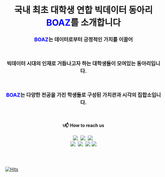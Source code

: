 
##  

<h1 align="center">국내 최초 대학생 연합 빅데이터 동아리 <span style="color: #0000FF">BOAZ</span>를 소개합니다</h1>


<h3 align="center">
  
<span style="color: #0000FF">BOAZ</span>는 데이터로부터 긍정적인 가치를 이끌어
  
</br>

빅데이터 시대의 인재로 거듭나고자 하는 대학생들이 모여있는 동아리입니다.

</br>

<span style="color: #0000FF">BOAZ</span>는 다양한 전공을 가진 학생들로 구성된 가치관과 시각의 집합소입니다.

</h3>



</br>




<h4 align="center"><b>📞📫 How to reach us</b></h3>

<p align="center">
<a href="mailto:boaz.bigdata@gmail.com"> <img src="https://img.shields.io/badge/Gmail-d14836?style=flat-square&logo=Gmail&logoColor=white&link=mailto:boaz.bigdata@gmail.com"/></a>&nbsp 
<a href="https://www.facebook.com/BOAZbigdata"><img src="https://img.shields.io/badge/Facebook-1877F2?style=flat-square&logo=Facebook&logoColor=white"/></a>&nbsp 
<a href="https://instagram.com/boaz_bigdata"><img src="https://img.shields.io/badge/Instagram-E4405F?style=flat-square&logo=Instagram&logoColor=white"/></a>&nbsp 
<br/>
<a href="https://blog.naver.com/boazbigdata"><img src="https://img.shields.io/badge/Naver Blog-03C75A?style=flat-square&logo=Naver&logoColor=white"/></a>&nbsp 
<a href="https://public.tableau.com/app/profile/boaz.visualization#!/?newProfile=&activeTab=0"><img src="https://img.shields.io/badge/Tableau Public-E97627?style=flat-square&logo=Tableau&logoColor=white"/></a>&nbsp 
<a href="https://www.youtube.com/channel/UCSniI26A56n2QZ71opJtTUg"><img src="https://img.shields.io/badge/YouTube-FF0000?style=flat-square&logo=YouTube&logoColor=white"/></a>
<a href="https://www.slideshare.net/BOAZbigdata"><img src="https://img.shields.io/badge/Slide Share-E4637C?style=flat-square&logo=Slides&logoColor=white"/></a>

<br/><br/>
 
</p>

[![Hits](https://hits.seeyoufarm.com/api/count/incr/badge.svg?url=https%3A%2F%2Fgithub.com%2FBOAZ-bigdata&count_bg=%2379C83D&title_bg=%23555555&icon=&icon_color=%23E7E7E7&title=hits&edge_flat=false)](https://hits.seeyoufarm.com)
  




